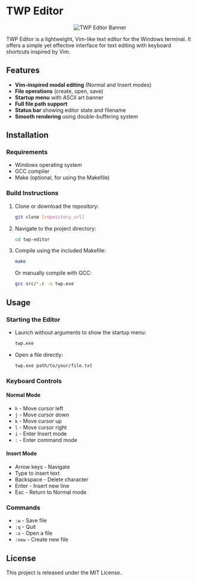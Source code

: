 # TWP Editor

<p align="center">
  <img src="https://via.placeholder.com/600x200?text=TWP+Editor+Banner" alt="TWP Editor Banner" />
</p>

TWP Editor is a lightweight, Vim-like text editor for the Windows terminal. It offers a simple yet effective interface for text editing with keyboard shortcuts inspired by Vim.

## Features

* **Vim-inspired modal editing** (Normal and Insert modes)
* **File operations** (create, open, save)
* **Startup menu** with ASCII art banner
* **Full file path support**
* **Status bar** showing editor state and filename
* **Smooth rendering** using double-buffering system

## Installation

### Requirements

* Windows operating system
* GCC compiler
* Make (optional, for using the Makefile)

### Build Instructions

1.  Clone or download the repository:

    ```bash
    git clone [repository_url]
    ```

2.  Navigate to the project directory:

    ```bash
    cd twp-editor
    ```

3.  Compile using the included Makefile:

    ```bash
    make
    ```

    Or manually compile with GCC:

    ```bash
    gcc src/*.c -o twp.exe
    ```

## Usage

### Starting the Editor

* Launch without arguments to show the startup menu:

    ```bash
    twp.exe
    ```

* Open a file directly:

    ```bash
    twp.exe path/to/your/file.txt
    ```

### Keyboard Controls

#### Normal Mode

* `h` - Move cursor left
* `j` - Move cursor down
* `k` - Move cursor up
* `l` - Move cursor right
* `i` - Enter Insert mode
* `:` - Enter command mode

#### Insert Mode

* Arrow keys - Navigate
* Type to insert text
* Backspace - Delete character
* Enter - Insert new line
* Esc - Return to Normal mode

### Commands

* `:w` - Save file
* `:q` - Quit
* `:o` - Open a file
* `:new` - Create new file

## License

This project is released under the MIT License.
